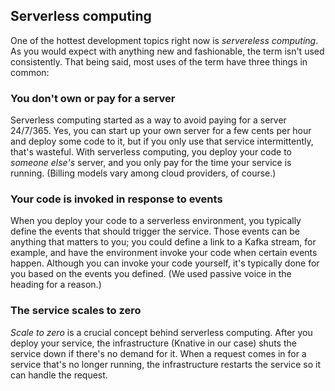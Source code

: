 ## Serverless computing

One of the hottest development topics right now is _servereless computing_. As you would expect with anything new and fashionable, 
the term isn't used consistently. That being said, most uses of the term have three things in common: 

### You don't own or pay for a server
Serverless computing started as a way to avoid paying for a server 24/7/365. Yes, you can start up your own server for a few cents
per hour and deploy some code to it, but if you only use that service intermittently, that's wasteful. With serverless computing, 
you deploy your code to _someone else's_ server, and you only pay for the time your service is running. (Billing models vary among
cloud providers, of course.) 

### Your code is invoked in response to events
When you deploy your code to a serverless environment, you typically define the events that should trigger the service. Those
events can be anything that matters to you; you could define a link to a Kafka stream, for example, and have the environment invoke
your code when certain events happen. Although you can invoke your code yourself, it's typically done for you based on the 
events you defined. (We used passive voice in the heading for a reason.)

### The service scales to zero
_Scale to zero_ is a crucial concept behind serverless computing. After you deploy your service, 
the infrastructure (Knative in our case) shuts the service down if there's no demand for it. When a request comes in 
for a service that's no longer running, the infrastructure restarts the service so it can handle the request. 

